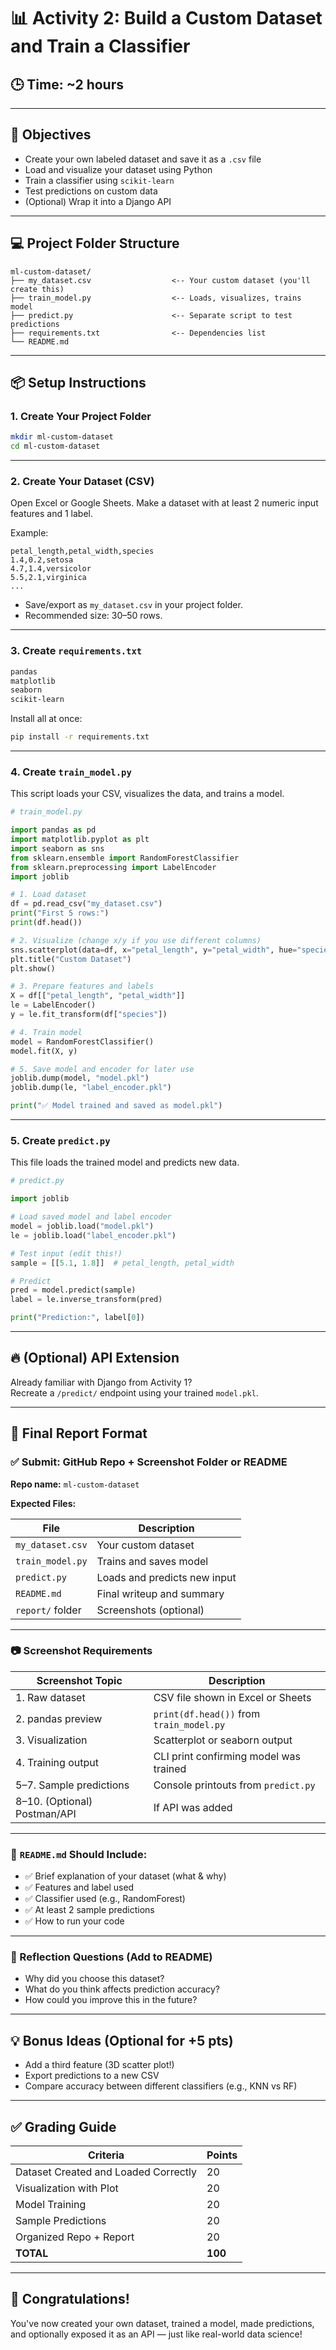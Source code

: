 # 📊 Activity 2: Build a Custom Dataset and Train a Classifier

## 🕒 Time: ~2 hours

---

## 🎯 Objectives

- Create your own labeled dataset and save it as a `.csv` file
- Load and visualize your dataset using Python
- Train a classifier using `scikit-learn`
- Test predictions on custom data
- (Optional) Wrap it into a Django API

---

## 💻 Project Folder Structure

```
ml-custom-dataset/
├── my_dataset.csv                  <-- Your custom dataset (you'll create this)
├── train_model.py                  <-- Loads, visualizes, trains model
├── predict.py                      <-- Separate script to test predictions
├── requirements.txt                <-- Dependencies list
└── README.md                       
```

---

## 📦 Setup Instructions

### 1. Create Your Project Folder

```bash
mkdir ml-custom-dataset
cd ml-custom-dataset
```

---

### 2. Create Your Dataset (CSV)

Open Excel or Google Sheets. Make a dataset with at least 2 numeric input features and 1 label.

Example:

```
petal_length,petal_width,species
1.4,0.2,setosa
4.7,1.4,versicolor
5.5,2.1,virginica
...
```

- Save/export as `my_dataset.csv` in your project folder.
- Recommended size: 30–50 rows.

---

### 3. Create `requirements.txt`

```txt
pandas
matplotlib
seaborn
scikit-learn
```

Install all at once:

```bash
pip install -r requirements.txt
```

---

### 4. Create `train_model.py`

This script loads your CSV, visualizes the data, and trains a model.

```python
# train_model.py

import pandas as pd
import matplotlib.pyplot as plt
import seaborn as sns
from sklearn.ensemble import RandomForestClassifier
from sklearn.preprocessing import LabelEncoder
import joblib

# 1. Load dataset
df = pd.read_csv("my_dataset.csv")
print("First 5 rows:")
print(df.head())

# 2. Visualize (change x/y if you use different columns)
sns.scatterplot(data=df, x="petal_length", y="petal_width", hue="species")
plt.title("Custom Dataset")
plt.show()

# 3. Prepare features and labels
X = df[["petal_length", "petal_width"]]
le = LabelEncoder()
y = le.fit_transform(df["species"])

# 4. Train model
model = RandomForestClassifier()
model.fit(X, y)

# 5. Save model and encoder for later use
joblib.dump(model, "model.pkl")
joblib.dump(le, "label_encoder.pkl")

print("✅ Model trained and saved as model.pkl")
```

---

### 5. Create `predict.py`

This file loads the trained model and predicts new data.

```python
# predict.py

import joblib

# Load saved model and label encoder
model = joblib.load("model.pkl")
le = joblib.load("label_encoder.pkl")

# Test input (edit this!)
sample = [[5.1, 1.8]]  # petal_length, petal_width

# Predict
pred = model.predict(sample)
label = le.inverse_transform(pred)

print("Prediction:", label[0])
```

---

## 🔥 (Optional) API Extension

Already familiar with Django from Activity 1?  
Recreate a `/predict/` endpoint using your trained `model.pkl`.

---

## 📄 Final Report Format

### ✅ Submit: GitHub Repo + Screenshot Folder or README

**Repo name:** `ml-custom-dataset`

**Expected Files:**

| File                     | Description                          |
|--------------------------|--------------------------------------|
| `my_dataset.csv`         | Your custom dataset                  |
| `train_model.py`         | Trains and saves model               |
| `predict.py`             | Loads and predicts new input         |
| `README.md`              | Final writeup and summary            |
| `report/` folder         | Screenshots (optional)               |

---

### 📷 Screenshot Requirements

| Screenshot Topic              | Description                                 |
|-------------------------------|---------------------------------------------|
| 1. Raw dataset                | CSV file shown in Excel or Sheets           |
| 2. pandas preview             | `print(df.head())` from `train_model.py`    |
| 3. Visualization              | Scatterplot or seaborn output               |
| 4. Training output            | CLI print confirming model was trained      |
| 5–7. Sample predictions       | Console printouts from `predict.py`         |
| 8–10. (Optional) Postman/API  | If API was added                           |

---

### 📝 `README.md` Should Include:

- ✅ Brief explanation of your dataset (what & why)
- ✅ Features and label used
- ✅ Classifier used (e.g., RandomForest)
- ✅ At least 2 sample predictions
- ✅ How to run your code

---

### 🧠 Reflection Questions (Add to README)

- Why did you choose this dataset?
- What do you think affects prediction accuracy?
- How could you improve this in the future?

---

## 💡 Bonus Ideas (Optional for +5 pts)

- Add a third feature (3D scatter plot!)
- Export predictions to a new CSV
- Compare accuracy between different classifiers (e.g., KNN vs RF)

---

## ✅ Grading Guide

| Criteria                             | Points |
|--------------------------------------|--------|
| Dataset Created and Loaded Correctly | 20     |
| Visualization with Plot              | 20     |
| Model Training                       | 20     |
| Sample Predictions                   | 20     |
| Organized Repo + Report              | 20     |
| **TOTAL**                            | **100**|

---

## 🎉 Congratulations!

You've now created your own dataset, trained a model, made predictions, and optionally exposed it as an API — just like real-world data science!
